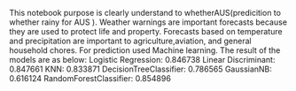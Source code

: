 This notebook purpose is clearly understand to whetherAUS(predicition to whether rainy for AUS ). Weather warnings are important forecasts because they are used to protect life and property. Forecasts based on temperature and precipitation are important to agriculture,aviation, and general household chores. For prediction used Machine learning. The result of the models are as below: Logistic Regression: 0.846738 Linear Discriminant: 0.847661 KNN: 0.833871 DecisionTreeClassifier: 0.786565 GaussianNB: 0.616124 RandomForestClassifier: 0.854896
